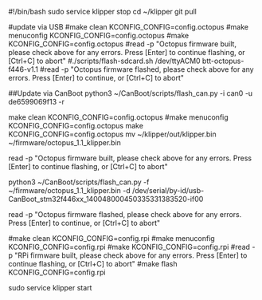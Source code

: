 #!/bin/bash
sudo service klipper stop
cd ~/klipper
git pull

#update via USB
#make clean KCONFIG_CONFIG=config.octopus
#make menuconfig KCONFIG_CONFIG=config.octopus
#make KCONFIG_CONFIG=config.octopus
#read -p "Octopus firmware built, please check above for any errors. Press [Enter] to continue flashing, or [Ctrl+C] to abort"
#./scripts/flash-sdcard.sh /dev/ttyACM0 btt-octopus-f446-v1.1
#read -p "Octopus firmware flashed, please check above for any errors. Press [Enter] to continue, or [Ctrl+C] to abort"

##Update via CanBoot
python3 ~/CanBoot/scripts/flash_can.py -i can0 -u de6599069f13 -r

make clean KCONFIG_CONFIG=config.octopus
#make menuconfig KCONFIG_CONFIG=config.octopus
make KCONFIG_CONFIG=config.octopus
mv ~/klipper/out/klipper.bin ~/firmware/octopus_1.1_klipper.bin

read -p "Octopus firmware built, please check above for any errors. Press [Enter] to continue flashing, or [Ctrl+C] to abort"

python3 ~/CanBoot/scripts/flash_can.py -f ~/firmware/octopus_1.1_klipper.bin -d /dev/serial/by-id/usb-CanBoot_stm32f446xx_140048000450335331383520-if00

read -p "Octopus firmware flashed, please check above for any errors. Press [Enter] to continue, or [Ctrl+C] to abort"


#make clean KCONFIG_CONFIG=config.rpi
#make menuconfig KCONFIG_CONFIG=config.rpi
#make KCONFIG_CONFIG=config.rpi
#read -p "RPi firmware built, please check above for any errors. Press [Enter] to continue flashing, or [Ctrl+C] to abort"
#make flash KCONFIG_CONFIG=config.rpi

sudo service klipper start
